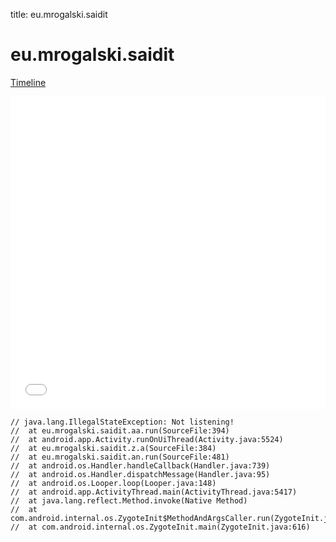 title: eu.mrogalski.saidit

# eu.mrogalski.saidit

[Timeline](./vis-timeline.html)

<iframe src="./vis-timeline.html" width="100%" height="500px" style="border:none;"></iframe>

```
// java.lang.IllegalStateException: Not listening!
// 	at eu.mrogalski.saidit.aa.run(SourceFile:394)
// 	at android.app.Activity.runOnUiThread(Activity.java:5524)
// 	at eu.mrogalski.saidit.z.a(SourceFile:384)
// 	at eu.mrogalski.saidit.an.run(SourceFile:481)
// 	at android.os.Handler.handleCallback(Handler.java:739)
// 	at android.os.Handler.dispatchMessage(Handler.java:95)
// 	at android.os.Looper.loop(Looper.java:148)
// 	at android.app.ActivityThread.main(ActivityThread.java:5417)
// 	at java.lang.reflect.Method.invoke(Native Method)
// 	at com.android.internal.os.ZygoteInit$MethodAndArgsCaller.run(ZygoteInit.java:726)
// 	at com.android.internal.os.ZygoteInit.main(ZygoteInit.java:616)

```



